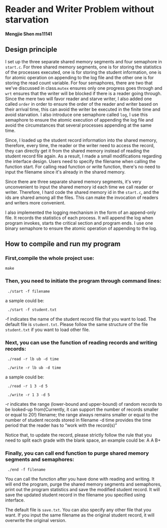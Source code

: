 # Reader and Writer Problem without starvation
#### Mengjie Shen ms11141

## Design principle

I set up the three separate shared memory segments and four semaphore in ```start.c```. For three shared memory segments, one is for storing the statistics of the processes executed, one is for storing the student information, one is for atomic operation on appending to the log file and the other one is for storing the read count variable. For four semaphores, there are two that we've discussed in class.```mutex``` ensures only one progress goes through and ```wrt``` ensures that the writer will be blocked if there is a reader going through. Since the mere two will favor reader and starve writer, I also added one called ```order``` in order to ensure the order of the reader and writer based on their arrival time, this can avoid the writer be executed in the finite time and avoid starvation. I also introduce one semaphore called ```log```, I use this semaphore to ensure the atomic execution of appending the log file and avoid the circumstances that several processes appending at the same time.

Since, I loaded up the student record information into the shared memory, therefore, every time, the reader or the writer need to access the record, they can directly get it from the shared memory instead of reading the student record file again. As a result, I made a small modifications regarding the interface design. Users need to specify the filename when calling the function start. For calling read function or write function, there's no need to input the filename since it's already in the shared memory. 

Since there are three separate shared memory segments, it's very unconvenient to input the shared memory id each time we call reader or writer. Therefore, I hard code the shared memory id in the ```start.c```, and the ids are shared among all the files. This can make the invocation of readers and writers more convenient.

I also implemented the logging mechanism in the form of an append-only file. It records the statistics of each process. It will append the log when program invokes, starts the critical section and program ends. I use one binary semaphore to ensure the atomic operation of appending to the log.

## How to compile and run my program
### First,compile the whole project use:
```make```

### Then, you need to initiate the program through command lines:
``` ./start -f filename```

a sample could be:

``` ./start -f student.txt```

-f indicates the name of the student record file that you want to load. The default file is ```student.txt```. Please follow the same structure of the file ```student.txt``` if you want to load other file.

### Next, you can use the function of reading records and writing records:
``` ./read -r lb ub -d time```

``` ./write -r lb ub -d time```

a sample could be:

``` ./read -r 1 3 -d 5```

``` ./write -r 1 3 -d 5```

-r  indicates the range (lower-bound and upper-bound) of random records to be looked-up from(Currently, it can support the number of records smaller or equal to 20!)
filename; the range always remains smaller or equal to the number of student records stored in filename
-d time provides the time period that the reader has to “work with the record(s)” 

Notice that, to update the record, please strictly follow the rule that you need to split each grade with the blank space, an example could be: A A B+
### Finally, you can call end function to purge shared memory segments and semaphores:
``` ./end -f filename```

You can call the function after you have done with reading and writing. It will end the program, purge the shared memory segments and semaphores, print out the program statistics and save the modified student record. It will save the updated student record in the filename you specified using interface.

The default file is ```save.txt```. You can also specify any other file that you want. If you input the same filename as the original student record, it will overwrite the original version.